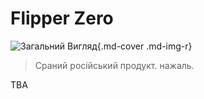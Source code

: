 # Flipper Zero

![Загальний Вигляд](https://i.imgur.com/3vXYOxX.png){.md-cover .md-img-r}


> Сраний російський продукт. нажаль.



TBA